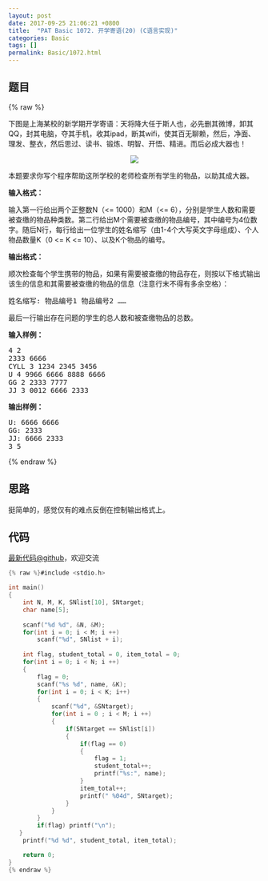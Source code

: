 ```yaml
---
layout: post
date: 2017-09-25 21:06:21 +0800
title:  "PAT Basic 1072. 开学寄语(20) (C语言实现)"
categories: Basic
tags: []
permalink: Basic/1072.html
---
```


## 题目

{% raw %}<div id="problemContent">
<p>下图是上海某校的新学期开学寄语：天将降大任于斯人也，必先删其微博，卸其QQ，封其电脑，夺其手机，收其ipad，断其wifi，使其百无聊赖，然后，净面、理发、整衣，然后思过、读书、锻炼、明智、开悟、精进。而后必成大器也！
</p>
<center><img src="http://nos.patest.cn/p5_ovvzk4i4m75.JPG"/></center>
<p>
本题要求你写个程序帮助这所学校的老师检查所有学生的物品，以助其成大器。
</p>
<p><b>
输入格式：
</b></p>
<p>
输入第一行给出两个正整数N（&lt;= 1000）和M（&lt;= 6），分别是学生人数和需要被查缴的物品种类数。第二行给出M个需要被查缴的物品编号，其中编号为4位数字。随后N行，每行给出一位学生的姓名缩写（由1-4个大写英文字母组成）、个人物品数量K（0 &lt;= K &lt;= 10）、以及K个物品的编号。
</p>
<p><b>
输出格式：
</b></p>
<p>
顺次检查每个学生携带的物品，如果有需要被查缴的物品存在，则按以下格式输出该生的信息和其需要被查缴的物品的信息（注意行末不得有多余空格）：
</p>
<pre>姓名缩写: 物品编号1 物品编号2 ……
</pre>
<p>最后一行输出存在问题的学生的总人数和被查缴物品的总数。
</p>
<b>输入样例：</b><pre>
4 2
2333 6666
CYLL 3 1234 2345 3456
U 4 9966 6666 8888 6666
GG 2 2333 7777
JJ 3 0012 6666 2333
</pre>
<b>输出样例：</b><pre>
U: 6666 6666
GG: 2333
JJ: 6666 2333
3 5
</pre>
</div>{% endraw %}

## 思路

挺简单的，感觉仅有的难点反倒在控制输出格式上。

## 代码

[最新代码@github](https://github.com/OliverLew/PAT/blob/master/PATBasic/1072.c)，欢迎交流
```c
{% raw %}#include <stdio.h>

int main()
{
    int N, M, K, SNlist[10], SNtarget;
    char name[5];
    
    scanf("%d %d", &N, &M);
    for(int i = 0; i < M; i ++)
        scanf("%d", SNlist + i);
    
    int flag, student_total = 0, item_total = 0;
    for(int i = 0; i < N; i ++)
    {
        flag = 0;
        scanf("%s %d", name, &K);
        for(int i = 0; i < K; i++)
        {
            scanf("%d", &SNtarget);
            for(int i = 0 ; i < M; i ++)
            {
                if(SNtarget == SNlist[i])
                {
                    if(flag == 0)
                    {
                        flag = 1;
                        student_total++;
                        printf("%s:", name);
                    }
                    item_total++;
                    printf(" %04d", SNtarget);
                }
            }
        }
        if(flag) printf("\n");
   }
    printf("%d %d", student_total, item_total);

    return 0;
}
{% endraw %}
```